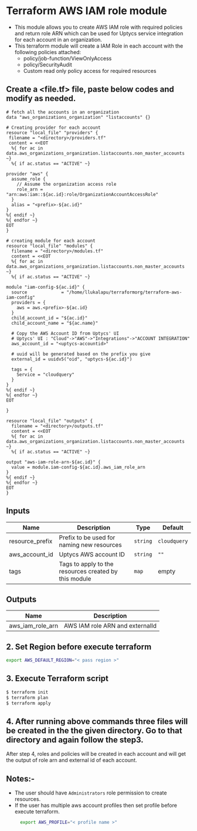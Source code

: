 # Terraform AWS IAM role module

- This module allows you to create AWS IAM role with required policies and return role ARN which can be used for Uptycs service integration for each account in an organization.
- This terraform module will create a IAM Role in each account with the following policies attached:
  - policy/job-function/ViewOnlyAccess
  - policy/SecurityAudit
  - Custom read only policy access for required resources

## Create a <file.tf> file, paste below codes and modify as needed.

```
# fetch all the accounts in an organization
data "aws_organizations_organization" "listaccounts" {}

# Creating provider for each account
resource "local_file" "providers" {
 filename = "<directory>/providers.tf"
 content = <<EOT
  %{ for ac in data.aws_organizations_organization.listaccounts.non_master_accounts ~}
  %{ if ac.status == "ACTIVE" ~}

provider "aws" {
  assume_role {
    // Assume the organization access role
    role_arn = "arn:aws:iam::${ac.id}:role/OrganizationAccountAccessRole"
  }
  alias = "<prefix>-${ac.id}"
}
%{ endif ~}
%{ endfor ~}
EOT
}

# creating module for each account
resource "local_file" "modules" {
  filename = "<directory>/modules.tf"
  content = <<EOT
  %{ for ac in data.aws_organizations_organization.listaccounts.non_master_accounts ~}
  %{ if ac.status == "ACTIVE" ~}

module "iam-config-${ac.id}" {
  source             = "/home/llukalapu/terraformorg/terraform-aws-iam-config"
  providers = {
    aws = aws.<prefix>-${ac.id}
  }
  child_account_id = "${ac.id}"
  child_account_name = "${ac.name}"

  # Copy the AWS Account ID from Uptycs' UI
  # Uptycs' UI : "Cloud"->"AWS"->"Integrations"->"ACCOUNT INTEGRATION"
  aws_account_id = "<uptycs-accountid>"
  
  # uuid will be generated based on the prefix you give
  external_id = uuidv5("oid", "uptycs-${ac.id}")

  tags = {
    Service = "cloudquery"
  }
}
%{ endif ~}
%{ endfor ~}
EOT

}

resource "local_file" "outputs" {
  filename = "<directory>/outputs.tf"
  content = <<EOT
  %{ for ac in data.aws_organizations_organization.listaccounts.non_master_accounts ~}
  %{ if ac.status == "ACTIVE" ~}

output "aws-iam-role-arn-${ac.id}" {
  value = module.iam-config-${ac.id}.aws_iam_role_arn
}
%{ endif ~}
%{ endfor ~}
EOT
}

```

## Inputs

| Name                      | Description                                                                                            | Type     | Default      |
| ------------------------- | ------------------------------------------------------------------------------------------------------ | -------- | ------------ |
| resource_prefix           | Prefix to be used for naming new resources                                                             | `string` | `cloudquery` |
| aws_account_id            | Uptycs AWS account ID                                                                                  | `string` | `""`         |                                                              | `string` | `""`         |
| tags                      | Tags to apply to the resources created by this module                                                  | `map`    | empty        |

## Outputs

| Name             | Description      |
| ---------------- | ---------------- |
| aws_iam_role_arn | AWS IAM role ARN and externalId|

## 2. Set Region before execute terraform

```sh
export AWS_DEFAULT_REGION="< pass region >"
```

## 3. Execute Terraform script

```sh
$ terraform init
$ terraform plan
$ terraform apply
```
## 4. After running above commands three files will be created in the the given directory. Go to that directory and again follow the step3.
After step 4, roles and policies will be created in each account and will get the output of role arn and external id of each account.
## Notes:-

- The user should have `Administrators` role permission to create resources.
- If the user has multiple aws account profiles then set profile before execute terraform.
  ```sh
    export AWS_PROFILE="< profile name >"
  ```
